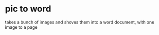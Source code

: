 # pic to word
takes a bunch of images and shoves them into a word document, with one image to a page